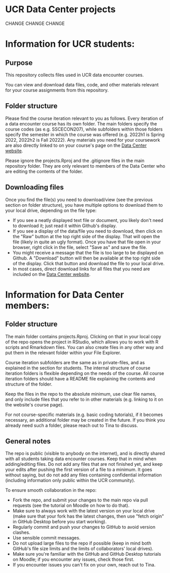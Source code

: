 # UCR Data Center projects

CHANGE CHANGE CHANGE 

# Information for UCR students:

## Purpose

This repository collects files used in UCR data encounter courses.

You can view and download data files, code, and other materials relevant for your course assignments from this repository.

## Folder structure

Please find the course iteration relevant to you as follows.
Every iteration of a data encounter course has its own folder.
The main folders specify the course codes (as e.g. SSCECON207), while subfolders within those folders specify the semester in which the course was offered (e.g. 2022h1 is Spring 2022, 2022h2 is Fall 20222).
Any materials you need for your coursework are also directly linked to on your course's page on the [Data Center website](https://ucrdatacenter.github.io/).

Please ignore the projects.Rproj and the .gitignore files in the main repository folder.
They are only relevant to members of the Data Center who are editing the contents of the folder.

## Downloading files

Once you find the file(s) you need to download/view (see the previous section on folder structure), you have multiple options to download them to your local drive, depending on the file type:

+ If you see a neatly displayed text file or document, you likely don't need to download it; just read it within Github's display.
+ If you see a display of the data/file you need to download, then click on the "Raw" button at the top right side of the display. That will open the file (likely in quite an ugly format). Once you have that file open in your browser, right click in the file, select "Save as" and save the file. 
+ You might receive a message that the file is too large to be displayed on Github. A "Download" button will then be available at the top right side of the display. Click that button and download the file to your local drive.
+ In most cases, direct download links for all files that you need are included on the [Data Center website](https://ucrdatacenter.github.io/).

# Information for Data Center members:

## Folder structure

The main folder contains projects.Rproj.
Clicking on that in your local copy of the repo opens the project in RStudio, which allows you to work with R scripts and Rmarkdown files.
You can also create files in any other way and put them in the relevant folder within your File Explorer.

Course iteration subfolders are the same as in private-files, and as explained in the section for students.
The internal structure of course iteration folders is flexible depending on the needs of the course.
All course iteration folders should have a README file explaining the contents and structure of the folder.

Keep the files in the repo to the absolute minimum, use clear file names, and only include files that you refer to in other materials (e.g. linking to it on the website's course page).

For not course-specific materials (e.g. basic coding tutorials), if it becomes necessary, an additional folder may be created in the future.
If you think you already need such a folder, please reach out to Tina to discuss.

## General notes

The repo is public (visible to anybody on the internet), and is directly shared with all students taking data encounter courses.
Keep that in mind when adding/editing files.
Do not add any files that are not finished yet, and keep your edits after pushing the first version of a file to a minimum.
It goes without saying, but do not add any files containing confidential information (including information only public within the UCR community).

To ensure smooth collaboration in the repo:

+ Fork the repo, and submit your changes to the main repo via pull requests (see the tutorial on Moodle on how to do that).
+ Make sure to always work with the latest version on your local drive (make sure that your fork has the latest changes, then use "fetch origin" in GitHub Desktop before you start working).
+ Regularly commit and push your changes to GitHub to avoid version clashes.
+ Use sensible commit messages.
+ Do not upload large files to the repo if possible (keep in mind both GitHub's file size limits and the limits of collaborators' local drives).
+ Make sure you're familiar with the GitHub and GitHub Desktop tutorials on Moodle; if you encounter any issues, check those first.
+ If you encounter issues you can't fix on your own, reach out to Tina.
